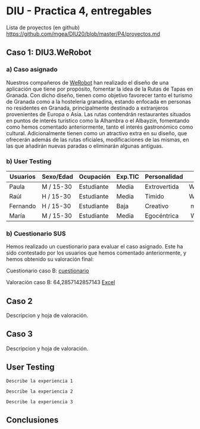 # DIU - Practica 4, entregables

Lista de proyectos (en github) https://github.com/mgea/DIU20/blob/master/P4/proyectos.md


## Caso 1: DIU3.WeRobot
### a) Caso asignado

   Nuestros compañeros de [WeRobot](https://github.com/Pravila00/DIU21/) han realizado el diseño de una aplicación que tiene por propósito, fomentar la idea de la Rutas de Tapas en Granada. Con dicho diseño, tienen como objetivo favorecer tanto el turismo de Granada como a la hostelería granadina, estando enfocada en personas no residentes en Granada, principalmente destinado a extranjeros provenientes de Europa o Asia.
   Las rutas contendrán restaurantes situados en puntos de interés turístico como la Alhambra o el Albayzín, fomentando como hemos comentado anteriormente, tanto el interés gastronómico como cultural. Adicionalmente tienen como un atractivo extra en su diseño, que ofrecerán además de las rutas oficiales, modificaciones de las mismas, en las que añadirán nuevas paradas o eliminarán algunas antiguas.

### b) User Testing


| Usuarios | Sexo/Edad     | Ocupación   |  Exp.TIC    | Personalidad | Plataforma | TestA/B
| ------------- | -------- | ----------- | ----------- | -----------  | ---------- | ----
| Paula         | M / 15-30   | Estudiante  | Media       | Extrovertida | Web/Mac       | B 
| Raúl          | H / 15-30   | Estudiante  | Media       | Timido       | Web/Windows        | B 
| Fernando      | H / 15-30   | Estudiante  | Baja        | Creativo     | móvil/android      | B 
| María         | M / 15-30   | Estudiante  | Media       | Egocéntrica  | Web/windows        | B 


### b) Cuestionario SUS

Hemos realizado un cuestionario para evaluar el caso asignado. Este ha sido contestado por los usuarios que hemos comentado anteriormente, y hemos obtenido su valoración final:

Cuestionario caso B: [cuestionario](https://docs.google.com/forms/d/1lgUvT59JBG5VwTyruJnsc1PHA-6U85o6CUAaf-5DWSU/edit#responses)

Valoración caso B: 64,2857142857143 [Excel](https://github.com/raulrguez09/DIU21/blob/master/P4/Caso%20B%20(respuestas)-1.xlsx)



## Caso 2

Descripcion y hoja de valoración.  


## Caso 3

Descripcion y hoja de valoración.   

## User Testing

	Describe la experiencia 1

	Describe la experiencia 2

	Describe la experiencia 3


## Conclusiones
